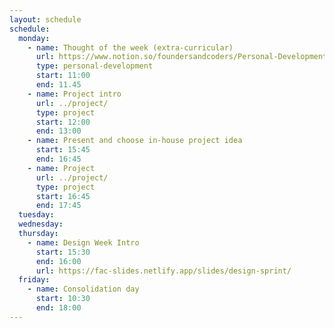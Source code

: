 ```yaml
---
layout: schedule
schedule:
  monday:
    - name: Thought of the week (extra-curricular)
      url: https://www.notion.so/foundersandcoders/Personal-Development-91fe75c7e2cc4f989954108729a2c834
      type: personal-development
      start: 11:00
      end: 11.45
    - name: Project intro
      url: ../project/
      type: project
      start: 12:00
      end: 13:00
    - name: Present and choose in-house project idea
      start: 15:45
      end: 16:45
    - name: Project
      url: ../project/
      type: project
      start: 16:45
      end: 17:45
  tuesday:
  wednesday:
  thursday:
    - name: Design Week Intro
      start: 15:30
      end: 16:00
      url: https://fac-slides.netlify.app/slides/design-sprint/
  friday:
    - name: Consolidation day
      start: 10:30
      end: 18:00
---
```


